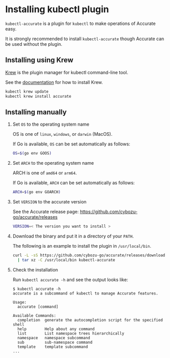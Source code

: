 # Installing kubectl plugin

`kubectl-accurate` is a plugin for `kubectl` to make operations of Accurate easy.

It is strongly recommended to install `kubectl-accurate` though Accurate can be used without the plugin.

## Installing using Krew

[Krew](https://krew.sigs.k8s.io/) is the plugin manager for kubectl command-line tool.

See the [documentation](https://krew.sigs.k8s.io/docs/user-guide/setup/install/) for how to install Krew.

```bash
kubectl krew update
kubectl krew install accurate
```

## Installing manually

1. Set `OS` to the operating system name

    OS is one of `linux`, `windows`, or `darwin` (MacOS).

    If Go is available, `OS` can be set automatically as follows:

    ```bash
    OS=$(go env GOOS)
    ```

2. Set `ARCH` to the operating system name

    ARCH is one of `amd64` or `arm64`.

    If Go is available, `ARCH` can be set automatically as follows:

    ```bash
    ARCH=$(go env GOARCH)
    ```

3. Set `VERSION` to the accurate version

   See the Accurate release page: <https://github.com/cybozu-go/accurate/releases>

   ```bash
   VERSION=< The version you want to install >
   ```

4. Download the binary and put it in a directory of your `PATH`.

    The following is an example to install the plugin in `/usr/local/bin`.

    ```bash
    curl -L -sS https://github.com/cybozu-go/accurate/releases/download/$(VERSION)/kubectl-accurate_$(VERSION)_$(OS)_$(ARCH).tar.gz \
      | tar xz -C /usr/local/bin kubectl-accurate
    ```

5. Check the installation

    Run `kubectl accurate -h` and see the output looks like:

    ```console
    $ kubectl accurate -h
    accurate is a subcommand of kubectl to manage Accurate features.

    Usage:
      accurate [command]

    Available Commands:
      completion  generate the autocompletion script for the specified shell
      help        Help about any command
      list        List namespace trees hierarchically
      namespace   namespace subcommand
      sub         sub-namespace command
      template    template subcommand
    ...
    ```
